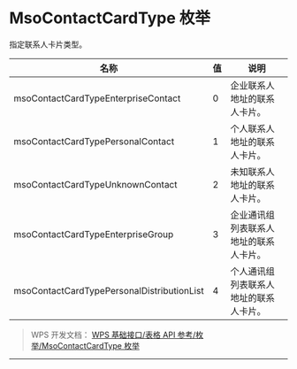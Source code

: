 # MsoContactCardType 枚举

指定联系人卡片类型。

| 名称                                       | 值  | 说明                                   |
|--------------------------------------------|-----|----------------------------------------|
| msoContactCardTypeEnterpriseContact        | 0   | 企业联系人地址的联系人卡片。           |
| msoContactCardTypePersonalContact          | 1   | 个人联系人地址的联系人卡片。           |
| msoContactCardTypeUnknownContact           | 2   | 未知联系人地址的联系人卡片。           |
| msoContactCardTypeEnterpriseGroup          | 3   | 企业通讯组列表联系人地址的联系人卡片。 |
| msoContactCardTypePersonalDistributionList | 4   | 个人通讯组列表联系人地址的联系人卡片。 |

> WPS 开发文档： [WPS 基础接口/表格 API 参考/枚举/MsoContactCardType 枚举](https://qn.cache.wpscdn.cn/encs/doc/office_v19/topics/WPS%20%E5%9F%BA%E7%A1%80%E6%8E%A5%E5%8F%A3/%E8%A1%A8%E6%A0%BC%20API%20%E5%8F%82%E8%80%83/%E6%9E%9A%E4%B8%BE/MsoContactCardType%20%E6%9E%9A%E4%B8%BE.html)

------------------------------------------------------------------------
